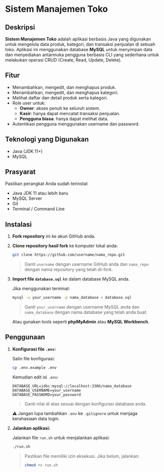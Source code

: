 # Sistem Manajemen Toko

## Deskripsi

**Sistem Manajemen Toko** adalah aplikasi berbasis Java yang digunakan untuk mengelola data produk, kategori, dan transaksi penjualan di sebuah toko. Aplikasi ini menggunakan database **MySQL** untuk menyimpan data dan menyediakan antarmuka pengguna berbasis CLI yang sederhana untuk melakukan operasi CRUD (Create, Read, Update, Delete).

## Fitur

- Menambahkan, mengedit, dan menghapus produk.
- Menambahkan, mengedit, dan menghapus kategori.
- Melihat daftar dan detail produk serta kategori.
- Role user untuk:
  - **Owner**: akses penuh ke seluruh sistem.
  - **Kasir**: hanya dapat mencatat transaksi penjualan.
  - **Pengguna biasa**: hanya dapat melihat data.
- Autentikasi pengguna menggunakan username dan password.

## Teknologi yang Digunakan

- Java (JDK 11+)
- MySQL

## Prasyarat

Pastikan perangkat Anda sudah terinstal:

- Java JDK 11 atau lebih baru
- MySQL Server
- Git
- Terminal / Command Line

## Instalasi

1. **Fork repository** ini ke akun GitHub anda.

2. **Clone repository hasil fork** ke komputer lokal anda:

   ```bash
   git clone https://github.com/username/nama_repo.git
   ```

   > Ganti `username` dengan username GitHub anda dan `nama_repo` dengan nama repository yang telah di-fork.

3. **Import file `database.sql`** ke dalam database MySQL anda.

   Jika menggunakan terminal:

   ```bash
   mysql -u your_username -p nama_database < database.sql
   ```

   > Ganti `your_username` dengan username MySQL anda dan `nama_database` dengan nama database yang telah anda buat.

   Atau gunakan tools seperti **phpMyAdmin** atau **MySQL Workbench**.

## Penggunaan

1. **Konfigurasi file `.env`:**

   Salin file konfigurasi:

   ```bash
   cp .env.example .env
   ```

   Kemudian edit isi `.env`:

   ```env
   DATABASE_URL=jdbc:mysql://localhost:3306/nama_database
   DATABASE_USERNAME=your_username
   DATABASE_PASSWORD=your_password
   ```

   > Ganti nilai di atas sesuai dengan konfigurasi database anda.

   ⚠️ Jangan lupa tambahkan `.env` ke `.gitignore` untuk menjaga kerahasiaan data login.

2. **Jalankan aplikasi:**

   Jalankan file `run.sh` untuk menjalankan aplikasi:

   ```bash
   ./run.sh
   ```

   > Pastikan file memiliki izin eksekusi. Jika belum, jalankan:
   >
   > ```bash
   > chmod +x run.sh
   > ```
